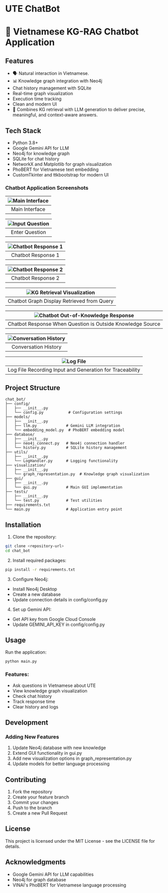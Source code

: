 # UTE ChatBot

# 📱 Vietnamese KG-RAG Chatbot Application

## Features

- 🗣 Natural interaction in Vietnamese.  
- 📊 Knowledge graph integration with Neo4j
- Chat history management with SQLite
- Real-time graph visualization
- Execution time tracking
- Clean and modern UI
- 🧠 Combines KG retrieval with LLM generation to deliver precise, meaningful, and context-aware answers.

## Tech Stack

- Python 3.8+
- Google Gemini API for LLM
- Neo4j for knowledge graph
- SQLite for chat history
- NetworkX and Matplotlib for graph visualization
- PhoBERT for Vietnamese text embedding
- CustomTkinter and ttkbootstrap for modern UI

### Chatbot Application Screenshots

| ![Main Interface](/Project_images/1_index.png) |
|:--:|
| Main Interface |

| ![Input Question](/Project_images/2_fill_the_input.png) |
|:--:|
| Enter Question |

| ![Chatbot Response 1](/Project_images/3_chat_bot_reponse_1.png) |
|:--:|
| Chatbot Response 1 |

| ![Chatbot Response 2](/Project_images/4_chat_bot_reponse_2.png) |
|:--:|
| Chatbot Response 2 |

| ![KG Retrieval Visualization](/Project_images/5_KG_retrival_show.png) |
|:--:|
| Chatbot Graph Display Retrieved from Query |

| ![Chatbot Out-of-Knowledge Response](/Project_images/6_chat_bot_reponse3.png) |
|:--:|
| Chatbot Response When Question is Outside Knowledge Source |

| ![Conversation History](/Project_images/7_history.png) |
|:--:|
| Conversation History |

| ![Log File](/Project_images/8_log_file.png) |
|:--:|
| Log File Recording Input and Generation for Traceability |


## Project Structure

```
chat_bot/
├── config/
│   ├── __init__.py
│   └── config.py           # Configuration settings
├── models/
│   ├── __init__.py
│   ├── llm.py             # Gemini LLM integration
│   └── embedding_model.py  # PhoBERT embedding model
├── database/
│   ├── __init__.py
│   ├── neo4j_connect.py   # Neo4j connection handler
│   └── history.py         # SQLite history management
├── utils/
│   ├── __init__.py
│   └── LogHandler.py      # Logging functionality
├── visualization/
│   ├── __init__.py
│   └── graph_representation.py  # Knowledge graph visualization
├── gui/
│   ├── __init__.py
│   └── gui.py             # Main GUI implementation
├── tests/
│   ├── __init__.py
│   └── test.py            # Test utilities
├── requirements.txt
└── main.py                # Application entry point
```

## Installation

1. Clone the repository:
```bash
git clone <repository-url>
cd chat_bot
```

2. Install required packages:
```bash
pip install -r requirements.txt
```

3. Configure Neo4j:
- Install Neo4j Desktop
- Create a new database
- Update connection details in config/config.py

4. Set up Gemini API:
- Get API key from Google Cloud Console
- Update GEMINI_API_KEY in config/config.py

## Usage

Run the application:
```bash
python main.py
```

### Features:
- Ask questions in Vietnamese about UTE
- View knowledge graph visualization
- Check chat history
- Track response time
- Clear history and logs

## Development

### Adding New Features
1. Update Neo4j database with new knowledge
2. Extend GUI functionality in gui.py
3. Add new visualization options in graph_representation.py
4. Update models for better language processing

## Contributing

1. Fork the repository
2. Create your feature branch
3. Commit your changes
4. Push to the branch
5. Create a new Pull Request

## License

This project is licensed under the MIT License - see the LICENSE file for details.

## Acknowledgments

- Google Gemini API for LLM capabilities
- Neo4j for graph database
- VINAI's PhoBERT for Vietnamese language processing
